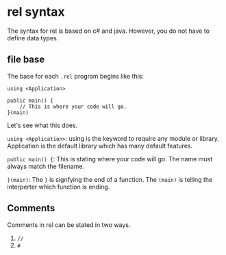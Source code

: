 # rel syntax

The syntax for rel is based on c# and java.
However, you do not have to define data types.

## file base

The base for each `.rel` program begins like this:
```
using <Application>

public main() {
    // This is where your code will go.
}(main)
```

Let's see what this does.

`using <Application>`: using is the keyword to require any module or library. 
Application is the default library which has many default features.

`public main() {`: This is stating where your code will go. The name must always match the filename.

`}(main)`: The `}` is signfying the end of a function. The `(main)` is telling the interperter which function is ending.

## Comments

Comments in rel can be stated in two ways.
1. `//`
2. `#`